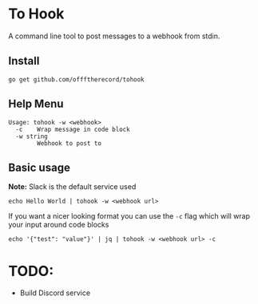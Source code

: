 # To Hook
A command line tool to post messages to a webhook from stdin.

## Install
```
go get github.com/offftherecord/tohook
```
## Help Menu
```
Usage: tohook -w <webhook>
  -c    Wrap message in code block
  -w string
        Webhook to post to
```
## Basic usage
**Note:** Slack is the default service used
```
echo Hello World | tohook -w <webhook url>
```
If you want a nicer looking format you can use the `-c` flag which will wrap your input around code blocks

```
echo '{"test": "value"}' | jq | tohook -w <webhook url> -c
```

# TODO:
- Build Discord service